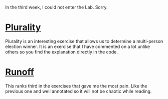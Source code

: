 
In the third week, I could not enter the Lab. Sorry.

# [Plurality](https://github.com/Fechuli/CS50x_2023_Introduction_to_Computer_Science/blob/main/Weekly_3_Algorithms/Problem_Set_3/plurality.c)

Plurality is an interesting exercise that allows us to determine a multi-person election winner.
It is an exercise that I have commented on a lot unlike others so you find the explanation directly in the code.

# [Runoff](https://github.com/Fechuli/CS50x_2023_Introduction_to_Computer_Science/blob/main/Weekly_3_Algorithms/Problem_Set_3/runoff.c)

This ranks third in the exercises that gave me the most pain. 
Like the previous one and well annotated so it will not be chaotic while reading. 

